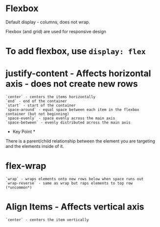 # Flexbox

Default display - columns, does not wrap.

Flexbox (and grid) are used for responsive design

# To add flexbox, use `display: flex`

# justify-content - Affects horizontal axis - does not create new rows
    `center` - centers the items horizontally
    `end` - end of the container
    `start` - start of the container
    `space-around` - equal space between each item in the flexbox container (but not beginning)
    `space-evenly` - space evenly across the main axis
    `space-between` - evenly distributed across the main axis


* Key Point *

There is a parent/child relationship between the element you are targeting and the elements inside of it.

# flex-wrap

    `wrap` - wraps elements onto new rows below when space runs out
    `wrap-reverse` - same as wrap but raps elements to top row (*uncommon*)

# Align Items - Affects vertical axis
    `center` - centers the item vertically